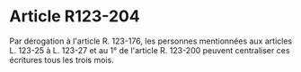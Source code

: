 # Article R123-204

Par dérogation à l'article R. 123-176, les personnes mentionnées aux articles L. 123-25 à L. 123-27 et au 1° de l'article R. 123-200 peuvent centraliser ces écritures tous les trois mois.
